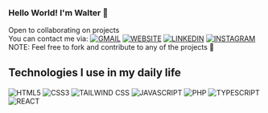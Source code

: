 ### Hello World! I'm Walter 👋

Open to collaborating on projects </br>
You can contact me via: 
[![GMAIL](https://img.shields.io/badge/Gmail-D14836?style=for-the-badge&logo=gmail&logoColor=white)](mailto:walterretke.dev@gmail.com)
[![WEBSITE](https://img.shields.io/badge/Website-000000?style=for-the-badge&logo=About.me&logoColor=white)](https://walterretke-dev.vercel.app/home)
[![LINKEDIN](https://img.shields.io/badge/LinkedIn-0077B5?style=for-the-badge&logo=linkedin&logoColor=white)](https://www.linkedin.com/in/walter-retke/)
[![INSTAGRAM](https://img.shields.io/badge/Instagram-E4405F?style=for-the-badge&logo=instagram&logoColor=white)](https://www.instagram.com/walterretkee/)
</br>
NOTE: Feel free to fork and contribute to any of the projects 🤝 </br>

## Technologies I use in my daily life

<div style="display: inline-block;">
  
  <img align="center" alt="HTML5" src="https://img.shields.io/badge/HTML5-E34F26?style=for-the-badge&logo=html5&logoColor=white" />

  <img align="center" alt="CSS3" src="https://img.shields.io/badge/CSS3-1572B6?style=for-the-badge&logo=css3&logoColor=white" />

  <img align="center" alt="TAILWIND CSS" src="https://img.shields.io/badge/Tailwind_CSS-38B2AC?style=for-the-badge&logo=tailwind-css&logoColor=white" />

  <img align="center" alt="JAVASCRIPT" src="https://img.shields.io/badge/JavaScript-F7DF1E?style=for-the-badge&logo=javascript&logoColor=black" />
  
  <img align="center" alt="PHP" src="https://img.shields.io/badge/PHP-777BB4?style=for-the-badge&logo=php&logoColor=white" />

  <img align="center" alt="TYPESCRIPT" src="https://img.shields.io/badge/TypeScript-007ACC?style=for-the-badge&logo=typescript&logoColor=white" />

  <img align="center" alt="REACT" src="https://img.shields.io/badge/React-20232A?style=for-the-badge&logo=react&logoColor=61DAFB" />

</div>
